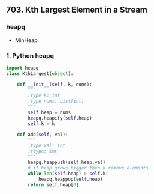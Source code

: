 ## 703. Kth Largest Element in a Stream

### heapq
- MinHeap

### 1. Python heapq
```Python
import heapq
class KthLargest(object):

    def __init__(self, k, nums):
        """
        :type k: int
        :type nums: List[int]
        """
        self.heap = nums
        heapq.heapify(self.heap)
        self.k = k

    def add(self, val):
        """
        :type val: int
        :rtype: int
        """
        heapq.heappush(self.heap,val)
        # if heap grows bigger then k remove elements
        while len(self.heap) > self.k:
            heapq.heappop(self.heap)
        return self.heap[0]
```